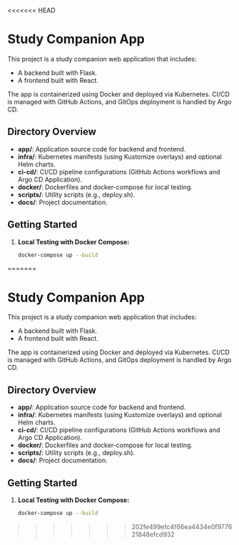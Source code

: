 <<<<<<< HEAD
# Study Companion App

This project is a study companion web application that includes:
- A backend built with Flask.
- A frontend built with React.

The app is containerized using Docker and deployed via Kubernetes. CI/CD is managed with GitHub Actions, and GitOps deployment is handled by Argo CD.

## Directory Overview

- **app/**: Application source code for backend and frontend.
- **infra/**: Kubernetes manifests (using Kustomize overlays) and optional Helm charts.
- **ci-cd/**: CI/CD pipeline configurations (GitHub Actions workflows and Argo CD Application).
- **docker/**: Dockerfiles and docker-compose for local testing.
- **scripts/**: Utility scripts (e.g., deploy.sh).
- **docs/**: Project documentation.

## Getting Started

1. **Local Testing with Docker Compose:**
   ```bash
   docker-compose up --build
=======
# Study Companion App

This project is a study companion web application that includes:
- A backend built with Flask.
- A frontend built with React.

The app is containerized using Docker and deployed via Kubernetes. CI/CD is managed with GitHub Actions, and GitOps deployment is handled by Argo CD.

## Directory Overview

- **app/**: Application source code for backend and frontend.
- **infra/**: Kubernetes manifests (using Kustomize overlays) and optional Helm charts.
- **ci-cd/**: CI/CD pipeline configurations (GitHub Actions workflows and Argo CD Application).
- **docker/**: Dockerfiles and docker-compose for local testing.
- **scripts/**: Utility scripts (e.g., deploy.sh).
- **docs/**: Project documentation.

## Getting Started

1. **Local Testing with Docker Compose:**
   ```bash
   docker-compose up --build
>>>>>>> 202fe499efc4f66ea4434e0f977621848efcd932
